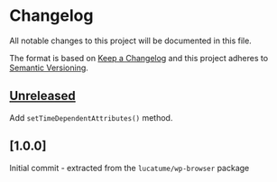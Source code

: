 # Changelog
All notable changes to this project will be documented in this file.

The format is based on [Keep a Changelog](http://keepachangelog.com/en/1.0.0/)
and this project adheres to [Semantic Versioning](http://semver.org/spec/v2.0.0.html).

## [Unreleased]

Add `setTimeDependentAttributes()` method.

## [1.0.0]
Initial commit - extracted from the `lucatume/wp-browser` package

[Unreleased]: https://github.com/lucautme/wp-snapshot-assertions/compare/1.0.0...HEAD
